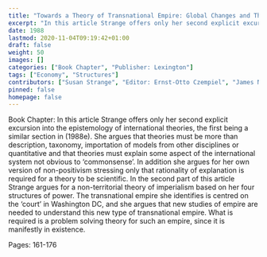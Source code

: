 ```yaml
---
title: "Towards a Theory of Transnational Empire: Global Changes and Theoretical Challenges: Approaches to World Politics for the 1990s"
excerpt: "In this article Strange offers only her second explicit excursion into the epistemology of international theories, the first being a similar section in (1988e). She argues that theories must be more than description, taxonomy, importation of models from other disciplines or quantitative and that theories must explain some aspect of the international system not obvious to ‘commonsense’. In addition she argues for her own version of non-positivism stressing only that rationality of explanation is required for a theory to be scientific. In the second part of this article Strange argues for a non-territorial theory of imperialism based on her four structures of power. The transnational empire she identifies is centred on the ‘court’ in Washington DC, and she argues that new studies of empire are needed to understand this new type of transnational empire. What is required is a problem solving theory for such an empire, since it is manifestly in existence. "
date: 1988
lastmod: 2020-11-04T09:19:42+01:00
draft: false
weight: 50
images: []
categories: ["Book Chapter", "Publisher: Lexington"]
tags: ["Economy", "Structures"]
contributors: ["Susan Strange", "Editor: Ernst-Otto Czempiel", "James N. Roseneau"]
pinned: false
homepage: false
---
```


Book Chapter: In this article Strange offers only her second explicit excursion into the epistemology of international theories, the first being a similar section in (1988e). She argues that theories must be more than description, taxonomy, importation of models from other disciplines or quantitative and that theories must explain some aspect of the international system not obvious to ‘commonsense’. In addition she argues for her own version of non-positivism stressing only that rationality of explanation is required for a theory to be scientific. In the second part of this article Strange argues for a non-territorial theory of imperialism based on her four structures of power. The transnational empire she identifies is centred on the ‘court’ in Washington DC, and she argues that new studies of empire are needed to understand this new type of transnational empire. What is required is a problem solving theory for such an empire, since it is manifestly in existence. 

Pages: 161-176